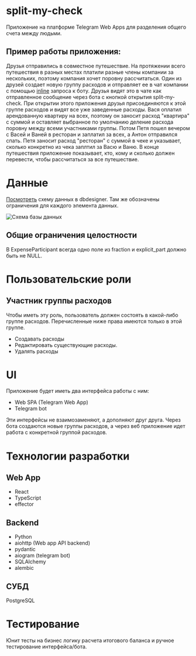 # split-my-check

Приложение на платформе Telegram Web Apps для разделения общего счета между людьми.

## Пример работы приложения:
Друзья отправились в совместное путешествие. На протяжении всего путешествия в разных местах платили разные члены компании за нескольких, поэтому компания хочет поровну рассчитаться.
Один из друзей создает новую группу расходов и отправляет ее в чат компании с помощью [inline](https://core.telegram.org/bots/features#inline-requests) 
запроса к боту. Друзья видят это в чате как отправленное сообщение через бота с кнопкой открытия split-my-check.
При открытии этого приложения друзья присоединяются к этой группе расходов и видят все уже заведенные расходы. 
Вася оплатил арендованную квартиру на всех, поэтому он заносит расход "квартира" с суммой и оставляет выбранное по умолчанию деление расхода поровну между всеми участниками группы.
Потом Петя пошел вечером с Васей и Ваней в ресторан и заплатил за всех, а Антон отправился спать. Петя заносит расход "ресторан" с суммой в чеке и указывает, сколько конкретно из чека заплтил за Васю и Ваню.
В конце путешествия приложение показывает, кто, кому и сколько должен перевести, чтобы рассчитаться за все путешествие.

# Данные
[Посмотреть](https://dbdesigner.page.link/bHqfgk7oNPiskCpj7) схему данных в dbdesigner. Там же обозначены ограничения для каждого элемента данных.

![Схема базы данных](https://media.githubusercontent.com/media/GeorgiySurkov/split-my-check/master/assets/db-schema.png)

## Общие ограничения целостности
В ExpenseParticipant всегда одно поле из fraction и explicit_part должно быть не NULL.

# Пользовательские роли

## Участник группы расходов
Чтобы иметь эту роль, пользователь должен состоять в какой-либо группе расходов. Перечисленные ниже права имеются только в этой группе.
- Создавать расходы
- Редактировать существующие расходы.
- Удалять расходы

# UI
Приложение будет иметь два интерфейса работы с ним:
- Web SPA (Telegram Web App)
- Telegram bot

Эти интерфейсы не взаимозаменяют, а дополняют друг друга. Через бота создаются новые группы расходов, а через веб приложение идет работа с конкретной группой расходов.

# Технологии разработки

## Web App
- React
- TypeScript
- effector

## Backend
- Python
- aiohttp (Web app API backend)
- pydantic
- aiogram (telegram bot)
- SQLAlchemy
- alembic

## СУБД
PostgreSQL

# Тестирование
Юнит тесты на бизнес логику расчета итогового баланса и ручное тестирование интерфейса/бота.
